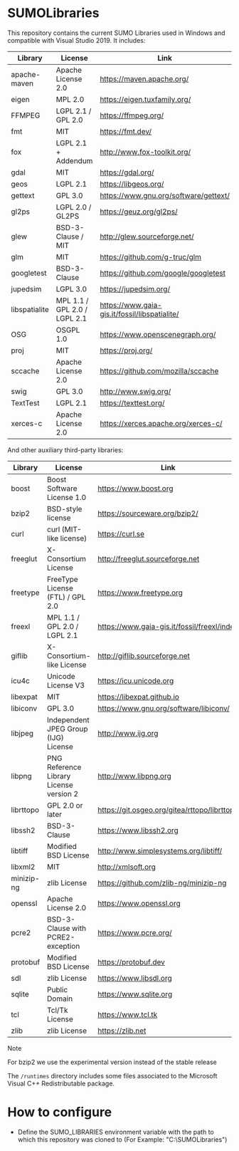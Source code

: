 # SUMOLibraries
This repository contains the current SUMO Libraries used in Windows and compatible with Visual Studio 2019. It includes:

| Library       | License                      | Link                                            |
|---------------|------------------------------|-------------------------------------------------|
| apache-maven  | Apache License 2.0           | <https://maven.apache.org/>                     |
| eigen         | MPL 2.0                      | <https://eigen.tuxfamily.org/>                  |
| FFMPEG        | LGPL 2.1 / GPL 2.0           | <https://ffmpeg.org/>                           |
| fmt           | MIT                          | <https://fmt.dev/>                              |
| fox           | LGPL 2.1 + Addendum          | <http://www.fox-toolkit.org/>                   |
| gdal          | MIT                          | <https://gdal.org/>                             |
| geos          | LGPL 2.1                     | <https://libgeos.org/>                          |
| gettext       | GPL 3.0                      | <https://www.gnu.org/software/gettext/>         |
| gl2ps         | LGPL 2.0 / GL2PS             | <https://geuz.org/gl2ps/>                       |
| glew          | BSD-3-Clause / MIT           | <http://glew.sourceforge.net/>                  |
| glm           | MIT                          | <https://github.com/g-truc/glm>                 |
| googletest    | BSD-3-Clause                 | <https://github.com/google/googletest>          |
| jupedsim      | LGPL 3.0                     | <https://jupedsim.org/>                         |
| libspatialite | MPL 1.1 / GPL 2.0 / LGPL 2.1 | <https://www.gaia-gis.it/fossil/libspatialite/> |
| OSG           | OSGPL 1.0                    | <https://www.openscenegraph.org/>               |
| proj          | MIT                          | <https://proj.org/>                             |
| sccache       | Apache License 2.0           | <https://github.com/mozilla/sccache>            |
| swig          | GPL 3.0                      | <http://www.swig.org/>                          |
| TextTest      | LGPL 2.1                     | <https://texttest.org/>                         |
| xerces-c      | Apache License 2.0           | <https://xerces.apache.org/xerces-c/>           |


And other auxiliary third-party libraries:

| Library    | License                                 | Link                                           |
|------------|-----------------------------------------|------------------------------------------------|
| boost      | Boost Software License 1.0              | <https://www.boost.org>                        |
| bzip2      | BSD-style license                       | <https://sourceware.org/bzip2/>                |
| curl       | curl (MIT-like license)                 | <https://curl.se>                              |
| freeglut   | X-Consortium License                    | <http://freeglut.sourceforge.net>              |
| freetype   | FreeType License (FTL) / GPL 2.0        | <https://www.freetype.org>                     |
| freexl     | MPL 1.1 / GPL 2.0 / LGPL 2.1            | <https://www.gaia-gis.it/fossil/freexl/index>  |
| giflib     | X-Consortium-like License               | <http://giflib.sourceforge.net>                |
| icu4c      | Unicode License V3                      | <https://icu.unicode.org>                      |
| libexpat   | MIT                                     | <https://libexpat.github.io>                   |
| libiconv   | GPL 3.0                                 | <https://www.gnu.org/software/libiconv/>       |
| libjpeg    | Independent JPEG Group (IJG) License    | <http://www.ijg.org>                           |
| libpng     | PNG Reference Library License version 2 | <http://www.libpng.org>                        |
| librttopo  | GPL 2.0 or later                        | <https://git.osgeo.org/gitea/rttopo/librttopo> |
| libssh2    | BSD-3-Clause                            | <https://www.libssh2.org>                      |
| libtiff    | Modified BSD License                    | <http://www.simplesystems.org/libtiff/>        |
| libxml2    | MIT                                     | <http://xmlsoft.org>                           |
| minizip-ng | zlib License                            | <https://github.com/zlib-ng/minizip-ng>        |
| openssl    | Apache License 2.0                      | <https://www.openssl.org>                      |
| pcre2      | BSD-3-Clause with PCRE2-exception       | <https://www.pcre.org/>                        |
| protobuf   | Modified BSD License                    | <https://protobuf.dev>                         |
| sdl        | zlib License                            | <https://www.libsdl.org>                       |
| sqlite     | Public Domain                           | <https://www.sqlite.org>                       |
| tcl        | Tcl/Tk License                          | <https://www.tcl.tk>                           |
| zlib       | zlib License                            | <https://zlib.net>                             |


> [!NOTE]  
> For bzip2 we use the experimental version instead of the stable release

The `/runtimes` directory includes some files associated to the Microsoft Visual C++ Redistributable package.

# How to configure

* Define the SUMO_LIBRARIES environment variable with the path to which this repository was cloned to (For Example: "C:\SUMOLibraries")
